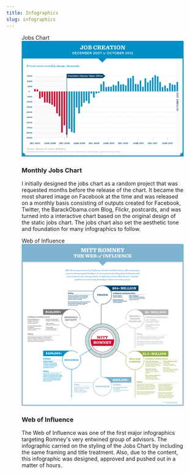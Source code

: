 ```yaml
---
title: Infographics
slug: infographics
---
```


<figure>
    <figcaption>Jobs Chart</figcaption>
    <img src="img/infographics/infographics.jpg" alt="" />
    <article>
    <h3>Monthly Jobs Chart</h3>
    <p>I initially designed the jobs chart as a random project that was requested months before the release of the chart. It became the most shared image on Facebook at the time and was released on a monthly basis consisting of outputs created for Facebook, Twitter, the BarackObama.com Blog, Flickr, postcards, and was turned into a interactive chart based on the original design of the static jobs chart. The jobs chart also set the aesthetic tone and foundation for many infographics to follow.</p>
    <p></p>
    </article>
</figure>
<figure>
    <figcaption>Web of Influence</figcaption>
    <img src="img/infographics/infographics-2.jpg" alt="" />
    <article>
    <h3>Web of Influence</h3>
    <p>The Web of Influence was one of the first major infographics targeting Romney's very entwined group of advisors. The infographic carried on the styling of the Jobs Chart by including the same framing and title treatment. Also, due to the content, this infographic was designed, approved and pushed out in a matter of hours.</p>
    <p></p>
    </article>
</figure>
